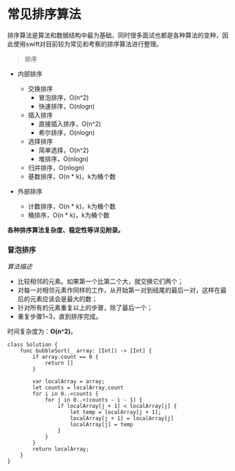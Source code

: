 # 常见排序算法

排序算法是算法和数据结构中最为基础，同时很多面试也都是各种算法的变种，因此使用swift对目前较为常见和考察的排序算法进行整理。

 > 排序

- 内部排序
  - 交换排序
    - 冒泡排序，O(n^2)
    - 快速排序，O(nlogn)
  - 插入排序
    - 直接插入排序，O(n^2)
    - 希尔排序，O(nlogn)
  - 选择排序
    - 简单选择，O(n^2)
    - 堆排序，O(nlogn)
  - 归并排序，O(nlogn)
  - 基数排序，O(n * k)，k为桶个数

- 外部排序
  - 计数排序，O(n * k)，k为桶个数
  - 桶排序，O(n * k)，k为桶个数

**各种排序算法复杂度、稳定性等详见附录。**

### 冒泡排序

*算法描述*
- 比较相邻的元素。如果第一个比第二个大，就交换它们两个；
- 对每一对相邻元素作同样的工作，从开始第一对到结尾的最后一对，这样在最后的元素应该会是最大的数；
- 针对所有的元素重复以上的步骤，除了最后一个；
- 重复步骤1~3，直到排序完成。

时间复杂度为：**O(n^2)**。
```
class Solution {
    func bubbleSort(_ array: [Int]) -> [Int] {
        if array.count == 0 {
            return []
        }

        var localArray = array;
        let counts = localArray.count
        for i in 0..<counts {
            for j in 0..<(counts - i - 1) {
                if localArray[j + 1] < localArray[j] {
                    let temp = localArray[j + 1];
                    localArray[j + 1] = localArray[j]
                    localArray[j] = temp
                }
            }
        }
        return localArray;
    }
}
```
